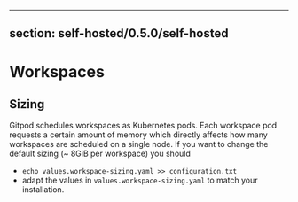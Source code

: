 <script context="module">
  export const prerender = true;
</script>

---

## section: self-hosted/0.5.0/self-hosted

# Workspaces

## Sizing

Gitpod schedules workspaces as Kubernetes pods. Each workspace pod requests a certain amount of memory which directly affects how many workspaces are scheduled on a single node.
If you want to change the default sizing (~ 8GiB per workspace) you should

- `echo values.workspace-sizing.yaml >> configuration.txt`
- adapt the values in `values.workspace-sizing.yaml` to match your installation.
